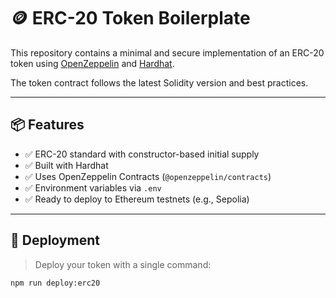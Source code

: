 # 🪙 ERC-20 Token Boilerplate

This repository contains a minimal and secure implementation of an ERC-20 token using [OpenZeppelin](https://github.com/OpenZeppelin/openzeppelin-contracts) and [Hardhat](https://hardhat.org/).

The token contract follows the latest Solidity version and best practices.

---

## 📦 Features

- ✅ ERC-20 standard with constructor-based initial supply
- ✅ Built with Hardhat
- ✅ Uses OpenZeppelin Contracts (`@openzeppelin/contracts`)
- ✅ Environment variables via `.env`
- ✅ Ready to deploy to Ethereum testnets (e.g., Sepolia)

---

## 🚀 Deployment

> Deploy your token with a single command:

```bash
npm run deploy:erc20
